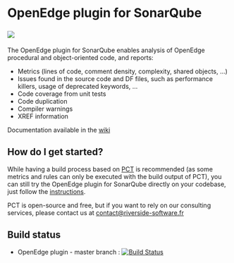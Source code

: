 # OpenEdge plugin for SonarQube

<img src="https://github.com/Riverside-Software/sonar-openedge/wiki/img/main-page-01.png" align="center" vspace="5">

The OpenEdge plugin for SonarQube enables analysis of OpenEdge procedural and object-oriented code, and reports:
 * Metrics (lines of code, comment density, complexity, shared objects, ...)
 * Issues found in the source code and DF files, such as performance killers, usage of deprecated keywords, ...
 * Code coverage from unit tests
 * Code duplication
 * Compiler warnings
 * XREF information

Documentation available in the [wiki](https://github.com/Riverside-Software/sonar-openedge/wiki)

## How do I get started?

While having a build process based on [PCT](https://github.com/Riverside-Software/pct) is recommended (as some metrics and rules can only be executed with the build output of PCT), you can still try the OpenEdge plugin for SonarQube directly on your codebase, just follow the [instructions](https://github.com/Riverside-Software/sonar-openedge/wiki/Getting-started).

PCT is open-source and free, but if you want to rely on our consulting services, please contact us at contact@riverside-software.fr

## Build status

* OpenEdge plugin - master branch : [![Build Status](http://ci.rssw.eu/job/sonar-openedge/job/master/badge/icon)](http://ci.rssw.eu/job/sonar-openedge/job/master/)
